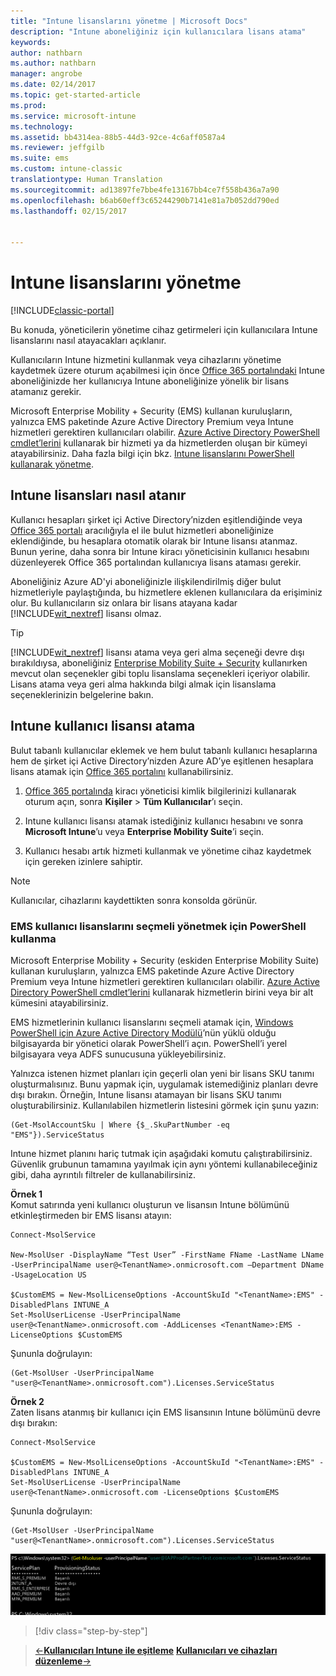 ```yaml
---
title: "Intune lisanslarını yönetme | Microsoft Docs"
description: "Intune aboneliğiniz için kullanıcılara lisans atama"
keywords: 
author: nathbarn
ms.author: nathbarn
manager: angrobe
ms.date: 02/14/2017
ms.topic: get-started-article
ms.prod: 
ms.service: microsoft-intune
ms.technology: 
ms.assetid: bb4314ea-88b5-44d3-92ce-4c6aff0587a4
ms.reviewer: jeffgilb
ms.suite: ems
ms.custom: intune-classic
translationtype: Human Translation
ms.sourcegitcommit: ad13897fe7bbe4fe13167bb4ce7f558b436a7a90
ms.openlocfilehash: b6ab60eff3c65244290b7141e81a7b052dd790ed
ms.lasthandoff: 02/15/2017


---
```


# <a name="manage-intune-licenses"></a>Intune lisanslarını yönetme

[!INCLUDE[classic-portal](../includes/classic-portal.md)]

Bu konuda, yöneticilerin yönetime cihaz getirmeleri için kullanıcılara Intune lisanslarını nasıl atayacakları açıklanır.

Kullanıcıların Intune hizmetini kullanmak veya cihazlarını yönetime kaydetmek üzere oturum açabilmesi için önce [Office 365 portalındaki](http://go.microsoft.com/fwlink/p/?LinkId=698854) Intune aboneliğinizde her kullanıcıya Intune aboneliğinize yönelik bir lisans atamanız gerekir.

Microsoft Enterprise Mobility + Security (EMS) kullanan kuruluşların, yalnızca EMS paketinde Azure Active Directory Premium veya Intune hizmetleri gerektiren kullanıcıları olabilir. [Azure Active Directory PowerShell cmdlet’lerini](https://msdn.microsoft.com/library/jj151815.aspx) kullanarak bir hizmeti ya da hizmetlerden oluşan bir kümeyi atayabilirsiniz. Daha fazla bilgi için bkz. [Intune lisanslarını PowerShell kullanarak yönetme](start-with-a-paid-subscription-to-microsoft-intune-step-4-posh.md).

## <a name="how-intune-licenses-are-assigned"></a>Intune lisansları nasıl atanır
Kullanıcı hesapları şirket içi Active Directory’nizden eşitlendiğinde veya [Office 365 portalı](http://go.microsoft.com/fwlink/p/?LinkId=698854) aracılığıyla el ile bulut hizmetleri aboneliğinize eklendiğinde, bu hesaplara otomatik olarak bir Intune lisansı atanmaz. Bunun yerine, daha sonra bir Intune kiracı yöneticisinin kullanıcı hesabını düzenleyerek Office 365 portalından kullanıcıya lisans ataması gerekir.

Aboneliğiniz Azure AD'yi aboneliğinizle ilişkilendirilmiş diğer bulut hizmetleriyle paylaştığında, bu hizmetlere eklenen kullanıcılara da erişiminiz olur. Bu kullanıcıların siz onlara bir lisans atayana kadar [!INCLUDE[wit_nextref](../includes/wit_nextref_md.md)] lisansı olmaz.

> [!TIP]
> [!INCLUDE[wit_nextref](../includes/wit_nextref_md.md)] lisansı atama veya geri alma seçeneği devre dışı bırakıldıysa, aboneliğiniz [Enterprise Mobility Suite + Security](https://www.microsoft.com/en-us/server-cloud/enterprise-mobility/overview.aspx) kullanırken mevcut olan seçenekler gibi toplu lisanslama seçenekleri içeriyor olabilir. Lisans atama veya geri alma hakkında bilgi almak için lisanslama seçeneklerinizin belgelerine bakın.

## <a name="assign-an-intune-user-license"></a>Intune kullanıcı lisansı atama

Bulut tabanlı kullanıcılar eklemek ve hem bulut tabanlı kullanıcı hesaplarına hem de şirket içi Active Directory’nizden Azure AD’ye eşitlenen hesaplara lisans atamak için [Office 365 portalını](http://go.microsoft.com/fwlink/p/?LinkId=698854) kullanabilirsiniz.

1.  [Office 365 portalında](http://go.microsoft.com/fwlink/p/?LinkId=698854) kiracı yöneticisi kimlik bilgilerinizi kullanarak oturum açın, sonra **Kişiler** > **Tüm Kullanıcılar**’ı seçin.

2.  Intune kullanıcı lisansı atamak istediğiniz kullanıcı hesabını ve sonra **Microsoft Intune**’u veya **Enterprise Mobility Suite**’i seçin.

3.  Kullanıcı hesabı artık hizmeti kullanmak ve yönetime cihaz kaydetmek için gereken izinlere sahiptir.

> [!NOTE]
> Kullanıcılar, cihazlarını kaydettikten sonra konsolda görünür.

### <a name="use-powershell-to-selectively-manage-ems-user-licenses"></a>EMS kullanıcı lisanslarını seçmeli yönetmek için PowerShell kullanma
Microsoft Enterprise Mobility + Security (eskiden Enterprise Mobility Suite) kullanan kuruluşların, yalnızca EMS paketinde Azure Active Directory Premium veya Intune hizmetleri gerektiren kullanıcıları olabilir. [Azure Active Directory PowerShell cmdlet’lerini](https://msdn.microsoft.com/library/jj151815.aspx) kullanarak hizmetlerin birini veya bir alt kümesini atayabilirsiniz.

EMS hizmetlerinin kullanıcı lisanslarını seçmeli atamak için, [Windows PowerShell için Azure Active Directory Modülü](https://msdn.microsoft.com/library/jj151815.aspx#bkmk_installmodule)’nün yüklü olduğu bilgisayarda bir yönetici olarak PowerShell’i açın. PowerShell’i yerel bilgisayara veya ADFS sunucusuna yükleyebilirsiniz.

Yalnızca istenen hizmet planları için geçerli olan yeni bir lisans SKU tanımı oluşturmalısınız. Bunu yapmak için, uygulamak istemediğiniz planları devre dışı bırakın. Örneğin, Intune lisansı atamayan bir lisans SKU tanımı oluşturabilirsiniz. Kullanılabilen hizmetlerin listesini görmek için şunu yazın:

    (Get-MsolAccountSku | Where {$_.SkuPartNumber -eq "EMS"}).ServiceStatus

Intune hizmet planını hariç tutmak için aşağıdaki komutu çalıştırabilirsiniz. Güvenlik grubunun tamamına yayılmak için aynı yöntemi kullanabileceğiniz gibi, daha ayrıntılı filtreler de kullanabilirsiniz.

**Örnek 1**<br>
Komut satırında yeni kullanıcı oluşturun ve lisansın Intune bölümünü etkinleştirmeden bir EMS lisansı atayın:

    Connect-MsolService

    New-MsolUser -DisplayName “Test User” -FirstName FName -LastName LName -UserPrincipalName user@<TenantName>.onmicrosoft.com –Department DName -UsageLocation US

    $CustomEMS = New-MsolLicenseOptions -AccountSkuId "<TenantName>:EMS" -DisabledPlans INTUNE_A
    Set-MsolUserLicense -UserPrincipalName user@<TenantName>.onmicrosoft.com -AddLicenses <TenantName>:EMS -LicenseOptions $CustomEMS


Şununla doğrulayın:

    (Get-MsolUser -UserPrincipalName "user@<TenantName>.onmicrosoft.com").Licenses.ServiceStatus

**Örnek 2**<br>
Zaten lisans atanmış bir kullanıcı için EMS lisansının Intune bölümünü devre dışı bırakın:

    Connect-MsolService

    $CustomEMS = New-MsolLicenseOptions -AccountSkuId "<TenantName>:EMS" -DisabledPlans INTUNE_A
    Set-MsolUserLicense -UserPrincipalName user@<TenantName>.onmicrosoft.com -LicenseOptions $CustomEMS

Şununla doğrulayın:

    (Get-MsolUser -UserPrincipalName "user@<TenantName>.onmicrosoft.com").Licenses.ServiceStatus

![PoSH-AddLic-Verify](./media/posh-addlic-verify.png)

>[!div class="step-by-step"]

>[&larr;**Kullanıcıları Intune ile eşitleme**](.\start-with-a-paid-subscription-to-microsoft-intune-step-2.md) [**Kullanıcıları ve cihazları düzenleme**&rarr;](.\start-with-a-paid-subscription-to-microsoft-intune-step-5.md)  

